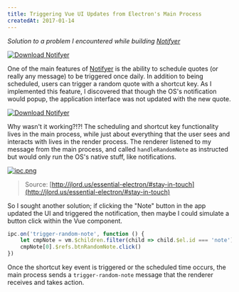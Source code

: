 ```yaml
---
title: Triggering Vue UI Updates from Electron's Main Process
createdAt: 2017-01-14
---
```


*Solution to a problem I encountered while building [Notifyer][]*  

[![Download Notifyer](https://svbtleusercontent.com/7zpsqdjssdwfta.gif)](https://goo.gl/MX9hbW)

One of the main features of [Notifyer][] is the ability to schedule quotes (or really any message) to be triggered once daily. In addition to being scheduled, users can trigger a random quote with a shortcut key. As I implemented this feature, I discovered that though the OS's notification would popup, the application interface was not updated with the new quote.

[![Download Notifyer](https://svbtleusercontent.com/ucx9o6h02mpsw.png)](https://goo.gl/MX9hbW)

Why wasn't it working?!?! The scheduling and shortcut key functionality lives in the main process, while just about everything that the user sees and interacts with lives in the render process. The renderer listened to my message from the main process, and called `handleRandomNote` as instructed but would only run the OS's native stuff, like notifications.

[![ipc.png](https://svbtleusercontent.com/inxjtvfl3hrqg.png)](https://svbtleusercontent.com/inxjtvfl3hrqg.png)
> Source: [http://jlord.us/essential-electron/#stay-in-touch](http://jlord.us/essential-electron/#stay-in-touch)

So I sought another solution; if clicking the "Note" button in the app updated the UI and triggered the notification, then maybe I could simulate a button click within the Vue component.

```js
ipc.on('trigger-random-note', function () {
	let cmpNote = vm.$children.filter(child => child.$el.id === 'note')
	cmpNote[0].$refs.btnRandomNote.click()
})
```

Once the shortcut key event is triggered or the scheduled time occurs, the main process sends a `trigger-random-note` message that the renderer receives and takes action.

[Notifyer]: https://goo.gl/MX9hbW "Download Notifyer"